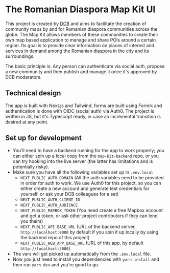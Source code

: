 # The Romanian Diaspora Map Kit UI

This project is created by [DCB](https://diasporacivica.berlin/) and aims to
facilitate the creation of community maps by and for Romanian diaspora
communities across the globe. The Map Kit allows members of these communities
to create their own map based application to manage and share POIs around a
certain region. Its goal is to provide clear information on places of interest
and services in demand among the Romanian diaspora in the city and its
surroundings.

The basic principle is: Any person can authenticate via social auth, propose a
new community and then publish and manage it once it's approved by DCB
moderators.

## Technical design

The app is built with Next.js and Tailwind, forms are built using Formik and
authentication is done with OIDC (social auth) via Auth0. The project is
written in JS, but it's Typescript ready, in case an incremental transition is
desired at any point.

## Set up for development

* You'll need to have a backend running for the app to work properly; you can
	either spin up a local copy from the `map-kit-backend` repo, or you can try
	hooking into the live server (the latter has limitations and is potentially
	risky).
* Make sure you have all the following variables set up in `.env.local`
	* `NEXT_PUBLIC_AUTH_DOMAIN` (All the auth variables need to be provided in
		order for auth to work. We use Auth0 for this project, so you can either
		create a new account and generate test credentials for yourself, or ask
		your DCB colleagues for a set)
	* `NEXT_PUBLIC_AUTH_CLIENT_ID`
	* `NEXT_PUBLIC_AUTH_AUDIENCE`
	* `NEXT_PUBLIC_MAPBOX_TOKEN` (You need create a free Mapbox account and get a
		token, or ask other project contributors if they can lend you theirs)
	* `NEXT_PUBLIC_API_BASE_URL` (URL of the backend server,
		`http://localhost:8000` by default if you spin it up locally by using the
		backend repo of this project)
	* `NEXT_PUBLIC_WEB_APP_BASE_URL` (URL of this app, by default
		`http://localhost:3000`)
* The vars will get picked up automatically from the `.env.local` file. 
* Now you just need to install you dependencies with `yarn install` and then
	run `yarn dev` and you're good to go.
